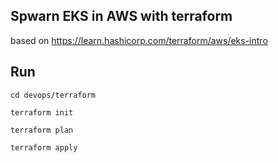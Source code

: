 ## Spwarn EKS in AWS with terraform

based on https://learn.hashicorp.com/terraform/aws/eks-intro

## Run

```
cd devops/terraform

terraform init

terraform plan

terraform apply
```